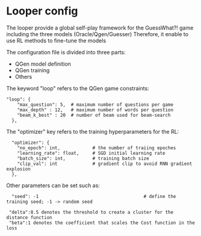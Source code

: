 # Looper config

The looper provide a global self-play framework for the GuessWhat?! game including the three models (Oracle/Qgen/Guesser)
Therefore, it enable to use RL methods to fine-tune the models

The configuration file is divided into three parts:
 - QGen model definition
 - QGen training
 - Others

The keyword "loop" refers to the QGen game constraints:
```
"loop": {
    "max_question": 5,  # maximum number of questions per game
    "max_depth" : 12,   # maximum number of words per question
    "beam_k_best" : 20  # number of beam used for beam-search
  },
```

The "optimizer" key refers to the training hyperparameters for the RL:

```
  "optimizer": {
    "no_epoch": int,            # the number of traiing epoches
    "learning_rate": float,     # SGD initial learning rate
    "batch_size": int,          # training batch size
    "clip_val": int             # gradient clip to avoid RNN gradient explosion
  },
 ```

Other parameters can be set such as:

```
  "seed": -1                                       # define the training seed; -1 -> random seed
 ```


 ```
  "delta":0.5 denotes the threshold to create a cluster for the distance function
  "beta":1 denotes the coefficient that scales the Cost function in the loss
 ```